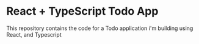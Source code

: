 # React + TypeScript Todo App

This repository contains the code for a Todo application i'm building using React, and Typescript
